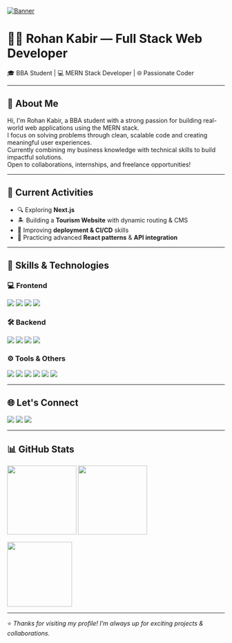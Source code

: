 <!-- Banner Image -->
<a href="https://ibb.co/Cp83XkR1">
  <img src="https://i.ibb.co/Cp83XkR1/Grey-and-Black-Simple-Marketing-Linked-In-Banner.png" alt="Banner" 
       style="max-width: 100%; height: auto; display: block; margin: 0 auto;" />
</a>




# 👨‍💻 Rohan Kabir — Full Stack Web Developer

🎓 BBA Student | 💻 MERN Stack Developer | 🌐 Passionate Coder  

---

## 📌 About Me

Hi, I'm Rohan Kabir, a BBA student with a strong passion for building real-world web applications using the MERN stack.  
I focus on solving problems through clean, scalable code and creating meaningful user experiences.  
Currently combining my business knowledge with technical skills to build impactful solutions.  
Open to collaborations, internships, and freelance opportunities!

---

## 🚧 Current Activities

- 🔍 Exploring **Next.js**
- 🏝️ Building a **Tourism Website** with dynamic routing & CMS
- 🚀 Improving **deployment & CI/CD** skills
- 🧩 Practicing advanced **React patterns** & **API integration**

---

## 🧠 Skills & Technologies

### 💻 Frontend
<p align="left">
  <img src="https://img.shields.io/badge/React-61DAFB?logo=react&logoColor=black&style=flat-square" />
  <img src="https://img.shields.io/badge/TailwindCSS-38B2AC?logo=tailwind-css&logoColor=white&style=flat-square" />
  <img src="https://img.shields.io/badge/DaisyUI-%23A855F7?logo=tailwind-css&logoColor=white&style=flat-square" />
  <img src="https://img.shields.io/badge/Framer--Motion-black?logo=framer&logoColor=white&style=flat-square" />
</p>

### 🛠️ Backend
<p align="left">
  <img src="https://img.shields.io/badge/Node.js-339933?logo=node.js&logoColor=white&style=flat-square" />
  <img src="https://img.shields.io/badge/Express.js-000000?logo=express&logoColor=white&style=flat-square" />
  <img src="https://img.shields.io/badge/MongoDB-47A248?logo=mongodb&logoColor=white&style=flat-square" />
  <img src="https://img.shields.io/badge/Firebase-FFCA28?logo=firebase&logoColor=black&style=flat-square" />
</p>

### ⚙️ Tools & Others
<p align="left">
  <img src="https://img.shields.io/badge/Git-F05032?logo=git&logoColor=white&style=flat-square" />
  <img src="https://img.shields.io/badge/GitHub-181717?logo=github&logoColor=white&style=flat-square" />
  <img src="https://img.shields.io/badge/Axios-5A29E4?logo=axios&logoColor=white&style=flat-square" />
  <img src="https://img.shields.io/badge/Stripe-635BFF?logo=stripe&logoColor=white&style=flat-square" />
  <img src="https://img.shields.io/badge/TanStack%20Query-FF4154?logo=react-query&logoColor=white&style=flat-square" />
  <img src="https://img.shields.io/badge/Vercel-000000?logo=vercel&logoColor=white&style=flat-square" />
</p>

---

## 🌐 Let's Connect

<p>
  <a href="mailto:rohankabir.dev@gmail.com"><img src="https://img.shields.io/badge/Email-D14836?logo=gmail&logoColor=white&style=flat-square" /></a>
  <a href="https://www.linkedin.com/in/rohan-kabir" target="_blank"><img src="https://img.shields.io/badge/LinkedIn-0077B5?logo=linkedin&logoColor=white&style=flat-square" /></a>
  <a href="https://github.com/rohan-kabir" target="_blank"><img src="https://img.shields.io/badge/GitHub-181717?logo=github&logoColor=white&style=flat-square" /></a>
</p>

---

## 📊 GitHub Stats

<p align="left">
  <img src="https://github-readme-stats.vercel.app/api?username=rohan-kabir&show_icons=true&theme=default" height="160px" />
  <img src="https://github-readme-stats.vercel.app/api/top-langs/?username=rohan-kabir&layout=compact&theme=default" height="160px" />
</p>

<p align="left">
  <img src="https://github-readme-streak-stats.herokuapp.com/?user=rohan-kabir&theme=default" height="150px" />
</p>

---

⭐ *Thanks for visiting my profile! I’m always up for exciting projects & collaborations.*

